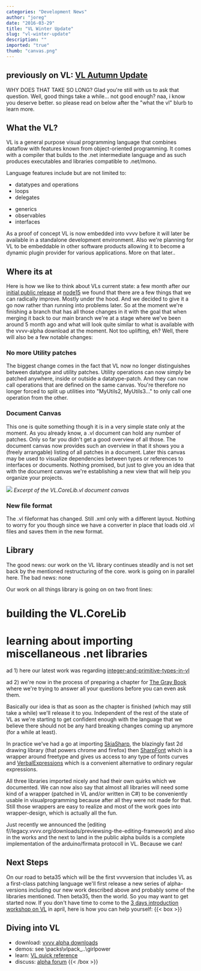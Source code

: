 ```yaml
---
categories: "Development News"
author: "joreg"
date: "2016-03-29"
title: "VL Winter Update"
slug: "vl-winter-update"
description: ""
imported: "true"
thumb: "canvas.png"
---
```



previously on VL: [VL Autumn Update](/blog/2015/vl-autumn-update)
---
WHY DOES THAT TAKE SO LONG? Glad you're still with us to ask that question. Well, good things take a while... not good enough? naa, i know you deserve better. so please read on below after the "what the vl" blurb to learn more. 

## What the VL?

VL is a general purpose visual programming language that combines dataflow with features known from object-oriented programming. It comes with a compiler that builds to the .net intermediate language and as such produces executables and libraries compatible to .net/mono. 

Language features include but are not limited to:
<!--{SPLIT()}-->
- datatypes and operations
- loops
- delegates
<!--~~~-->
- generics
- observables
- interfaces
<!--{SPLIT}-->
As a proof of concept VL is now embedded into vvvv before it will later be available in a standalone development environment. Also we're planning for VL to be embeddable in other software products allowing it to become a dynamic plugin provider for various applications. More on that later..

## Where its at

Here is how we like to think about VLs current state: a few month after our [initial public release](https://vvvv.org/blog/2015/vvvv50-vl-pack-alpha/) at [node15](http://node15.vvvv.org/) we found that there are a few things that we can radically improve. Mostly under the hood. And we decided to give it a go now rather than running into problems later. So at the moment we're finishing a branch that has all those changes in it with the goal that when merging it back to our main branch we're at a stage where we've been around 5 month ago and what will look quite similar to what is available with the vvvv-alpha download at the moment. Not too uplifting, eh? Well, there will also be a few notable changes:

### No more Utility patches

The biggest change comes in the fact that VL now no longer distinguishes between datatype and utility patches. Utility operations can now simply be patched anywhere, inside or outside a datatype-patch. And they can now call operations that are defined on the same canvas. You're therefore no longer forced to split up utilities into "MyUtils2, MyUtils3..." to only call one operation from the other. 

### Document Canvas

This one is quite something though it is in a very simple state only at the moment. As you already know, a .vl document can hold any number of patches. Only so far you didn't get a good overview of all those. The document canvas now provides such an overview in that it shows you a (freely arrangable) listing of all patches in a document. Later this canvas may be used to visualize dependencies between types or references to interfaces or documents. Nothing promised, but just to give you an idea that with the document canvas we're establishing a new view that will help you organize your projects. 

![](canvas.png) 
*Excerpt of the VL.CoreLib.vl document canvas*

### New file format

The .vl fileformat has changed. Still .xml only with a different layout. Nothing to worry for you though since we have a converter in place that loads old .vl files and saves them in the new format.

## Library

The good news: our work on the VL library continues steadily and is not set back by the mentioned restructuring of the core. work is going on in parallel here.
The bad news: none

Our work on all things library is going on on two front lines: 
# building the VL.CoreLib
# learning about importing miscellaneous .net libraries

ad 1)
here our latest work was regarding [integer-and-primitive-types-in-vl](/blog/2016/integer-and-primitive-types-in-vl)

ad 2)
we're now in the process of preparing a chapter for [The Gray Book](https://vvvv.gitbooks.io/the-gray-book/) where we're trying to answer all your questions before you can even ask them. 

Basically our idea is that as soon as the chapter is finished (which may still take a while) we'll release it to you. Independent of the rest of the state of VL as we're starting to get confident enough with the language that we believe there should not be any hard breaking changes coming up anymore (for a while at least).

In practice we've had a go at importing [SkiaSharp](https://github.com/mono/SkiaSharp), the blazingly fast 2d drawing library (that powers chrome and firefox) then [SharpFont](https://github.com/Robmaister/SharpFont) which is a wrapper around freetype and gives us access to any type of fonts curves and [VerbalExpressions](https://github.com/VerbalExpressions/CSharpVerbalExpressions) which is a convenient alternative to ordinary regular expressions.

All three libraries imported nicely and had their own quirks which we documented. We can now also say that almost all libraries will need some kind of a wrapper (patched in VL and/or written in C#) to be conveniently usable in visualprogramming because after all they were not made for that. Still those wrappers are easy to realize and most of the work goes into wrapper-design, which is actually all the fun. 

Just recently we announced the [editing f//legacy.vvvv.org/downloads/previewsing-the-editing-framework) and also in the works and the next to land in the public alpha builds is a complete implementation of the arduino/firmata protocoll in VL. Because we can!

## Next Steps

On our road to beta35 which will be the first vvvversion that includes VL as a first-class patching language we'll first release a new series of alpha-versions including our new work described above and probably some of the libraries mentioned. Then beta35, then the world. So you may want to get started now. If you don't have time to come to the [3 days introduction workshop on VL](http://resonate.io/2016/education/next-generation-visual-programming-with-vl/) in april, here is how you can help yourself:
{{< box >}}
## Diving into VL

* download: [vvvv alpha downloads](https://legacy.vvvv.org/downloads/previews) 
* demos: see \packs\vlpack_..\girlpower 
* learn: [VL quick reference](https://betadocs.vvvv.org/devvvveloping/dynamic-vl-plugin-reference.html)
* discuss: [alpha forum](https://discourse.vvvv.org)
{{< /box >}}